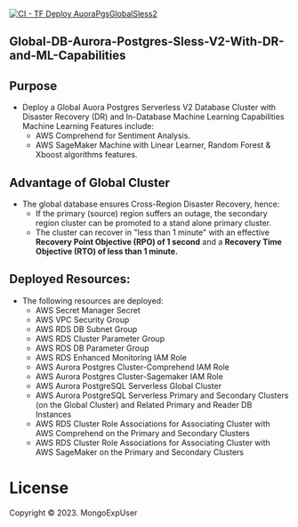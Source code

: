[![CI - TF Deploy AuoraPgsGlobalSless2](https://github.com/MongoExpUser/Global-DB-Aurora-Postgres-Sless-V2-With-DR-and-ML-Capabilities/actions/workflows/global-aurora-pgs-sless-v2-dr-ml.yml/badge.svg)](https://github.com/MongoExpUser/Global-DB-Aurora-Postgres-Sless-V2-With-DR-and-ML-Capabilities/actions/workflows/global-aurora-pgs-sless-v2-dr-ml.yml)

## Global-DB-Aurora-Postgres-Sless-V2-With-DR-and-ML-Capabilities
  
          
## Purpose
 * Deploy a Global Auora Postgres Serverless V2 Database Cluster with Disaster Recovery (DR) and In-Database Machine Learning Capabilities
   Machine Learning Features include:
   * AWS Comprehend for Sentiment Analysis.
   * AWS SageMaker Machine with Linear Learner, Random Forest & Xboost algorithms features.

## Advantage of Global Cluster
  * The global database ensures Cross-Region Disaster Recovery, hence:
    * If the primary (source) region suffers an outage, the secondary region cluster can be promoted to a stand alone primary cluster.
    * The cluster can recover in "less than 1 minute" with an effective <strong>Recovery Point Objective (RPO) of 1 second</strong> and a <strong>Recovery Time Objective (RTO) of less than 1 minute.</strong>

## Deployed Resources:
  * The following resources are deployed:
    * AWS Secret Manager Secret
    * AWS VPC Security Group
    * AWS RDS DB Subnet Group
    * AWS RDS Cluster Parameter Group
    * AWS RDS DB Parameter Group
    * AWS RDS Enhanced Monitoring IAM Role
    * AWS Aurora Postgres Cluster-Comprehend IAM Role
    * AWS Aurora Postgres Cluster-Sagemaker IAM Role
    * AWS Aurora PostgreSQL Serverless Global Cluster
    * AWS Aurora PostgreSQL Serverless Primary and Secondary Clusters (on the Global Cluster) and Related Primary and Reader DB Instances
    * AWS RDS Cluster Role Associations for Associating Cluster with AWS Comprehend on the Primary and Secondary Clusters
    * AWS RDS Cluster Role Associations for Associating Cluster with AWS SageMaker on the Primary and Secondary Clusters
  
  

# License
Copyright © 2023. MongoExpUser
